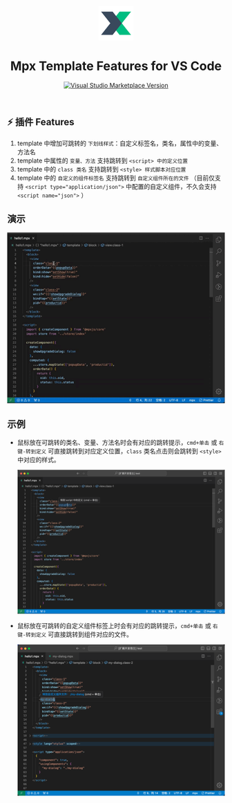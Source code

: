 <br>

<p align="center">
<a href="https://mpxjs.cn" target="__blank"><img src="./asset/mpx-icon.png" alt="Mpx" width="80px" /></a>

<h1 align="center">Mpx Template Features for VS Code</h1>

<p align="center">
<a href="https://marketplace.visualstudio.com/items?itemName=wangshun.mpx-template-features" target="__blank"><img src="https://img.shields.io/visual-studio-marketplace/v/wangshun.mpx-template-features?color=0098FF&amp;label=Visual%20Studio%20Marketplace&amp;labelColor=000&amp;logo=visual-studio-code&amp;logoColor=0098FF" alt="Visual Studio Marketplace Version" /></a>
</p>

<br>

## ⚡ 插件 Features

1. template 中增加可跳转的 `下划线样式`：自定义标签名，类名，属性中的变量、方法名
2. template 中属性的 `变量、方法` 支持跳转到 `<script> 中的定义位置`
3. template 中的 `class 类名` 支持跳转到 `<style> 样式脚本对应位置`
4. template 中的 `自定义的组件标签名` 支持跳转到 `自定义组件所在的文件` （目前仅支持 `<script type="application/json">` 中配置的自定义组件，不久会支持 `<script name="json">` ）

## 演示

![示例动画](./asset/mpx-video.gif)

## 示例

- 鼠标放在可跳转的类名、变量、方法名时会有对应的跳转提示，`cmd+单击` 或 `右键-转到定义` 可直接跳转到对应定义位置，`class` 类名点击则会跳转到 `<style>` 中对应的样式。

  ![示例图片](./asset/mpx-features-demo.png)

- 鼠标放在可跳转的自定义组件标签上时会有对应的跳转提示，`cmd+单击` 或 `右键-转到定义` 可直接跳转到组件对应的文件。

  ![示例图片](./asset/mpx-features-tag-jump.png)

<!-- ## 发布

```shell
# npm i vsce -g
npm run pack
npm run publish:patch
``` -->
